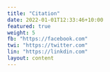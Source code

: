 ```yaml
---
title: "Citation"
date: 2022-01-01T12:33:46+10:00
featured: true
weight: 5
fb: "https://facebook.com"
twi: "https://twitter.com"
lin: "https://linkdin.com"
layout: content
---
```


<!-- **Please cite the following papers.** -->
